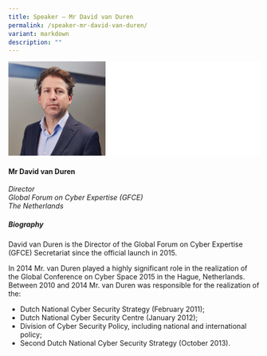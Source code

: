 ```yaml
---
title: Speaker – Mr David van Duren
permalink: /speaker-mr-david-van-duren/
variant: markdown
description: ""
---
```

![](/images/2024%20speakers/David_van_Duren.png)
#### **Mr David van Duren**

*Director <br>
Global Forum on Cyber Expertise (GFCE)<br>The Netherlands*

##### **Biography**
David van Duren is the Director of the Global Forum on Cyber Expertise (GFCE) Secretariat since the official launch in 2015.

In 2014 Mr. van Duren played a highly significant role in the realization of the Global Conference on Cyber Space 2015 in the Hague, Netherlands. Between 2010 and 2014 Mr. van Duren was responsible for the realization of the:
* Dutch National Cyber Security Strategy (February 2011);
* Dutch National Cyber Security Centre (January 2012);
* Division of Cyber Security Policy, including national and international policy;
* Second Dutch National Cyber Security Strategy (October 2013).